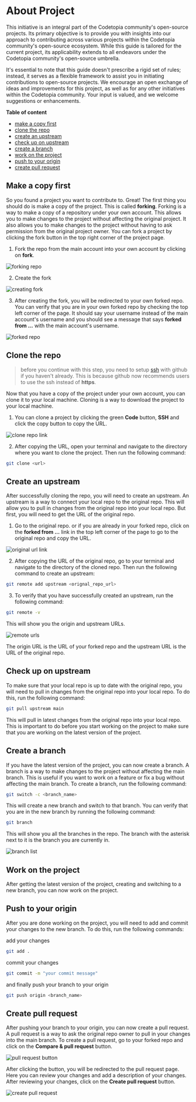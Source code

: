 # About Project

This initiative is an integral part of the Codetopia community's open-source projects. Its primary objective is to provide you with insights into our approach to contributing across various projects within the Codetopia community's open-source ecosystem. While this guide is tailored for the current project, its applicability extends to all endeavors under the Codetopia community's open-source umbrella.

It's essential to note that this guide doesn't prescribe a rigid set of rules; instead, it serves as a flexible framework to assist you in initiating contributions to open-source projects. We encourage an open exchange of ideas and improvements for this project, as well as for any other initiatives within the Codetopia community. Your input is valued, and we welcome suggestions or enhancements.

**Table of content**
- [make a copy first](#make-a-copy-first)
- [clone the repo](#clone-the-repo)
- [create an upstream](#create-an-upstream)
- [check up on upstream](#check-up-on-upstream)
- [create a branch](#create-a-branch)
- [work on the project](#work-on-the-project)
- [push to your origin](#push-to-your-origin)
- [create pull request](#create-pull-request)


## Make a copy first

So you found a project you want to contribute to. Great! The first thing you should do is make a copy of the project. This is called **forking**. Forking is a way to make a copy of a repository under your own account. This allows you to make changes to the project without affecting the original project. It also allows you to make changes to the project without having to ask permission from the original project owner. You can fork a project by clicking the fork button in the top right corner of the project page.

1. Fork the repo from the main account into your own account by clicking on **fork**.

![forking repo](/images/fork.png)

2. Create the fork

![creating fork](/images/create-fork.png)

3. After creating the fork, you will be redirected to your own forked repo. You can verify that you are in your own forked repo by checking the top left corner of the page. It should say your username instead of the main account's username and you should see a message that says **forked from ...** with the main account's username.

![forked repo](/images/forked-link.png)

## Clone the repo
> before you continue with this step, you need to setup [ssh](https://docs.github.com/en/authentication/connecting-to-github-with-ssh) with github if you haven't already. This is because github now recommends users to use the ssh instead of **https**. 

Now that you have a copy of the project under your own account, you can clone it to your local machine. Cloning is a way to download the project to your local machine.
1. You can clone a project by clicking the green **Code** button, **SSH** and click the copy button to copy the URL.

![clone repo link](/images/code-url.png)

2. After copying the URL, open your terminal and navigate to the directory where you want to clone the project. Then run the following command:

```bash
git clone <url>
```

## Create an upstream
After successfully cloning the repo, you will need to create an upstream. An upstream is a way to connect your local repo to the original repo. This will allow you to pull in changes from the original repo into your local repo. But first, you will need to get the URL of the original repo.

1. Go to the original repo. or if you are already in your forked repo, click on the **forked from ...** link in the top left corner of the page to go to the original repo and copy the URL. 

![original url link](/images/original-url-link.png)

2. After copying the URL of the original repo, go to your terminal and navigate to the directory of the cloned repo. Then run the following command to create an upstream:

```bash 
git remote add upstream <orignal_repo_url>
```

3. To verify that you have successfully created an upstream, run the following command:

```bash
git remote -v
```
This will show you the origin and upstream URLs.

![remote urls](/images/remote-list.png)

The origin URL is the URL of your forked repo and the upstream URL is the URL of the original repo.

## Check up on upstream

To make sure that your local repo is up to date with the original repo, you will need to pull in changes from the original repo into your local repo. To do this, run the following command:

```bash
git pull upstream main
```

This will pull in latest changes from the original repo into your local repo. This is important to do before you start working on the project to make sure that you are working on the latest version of the project.


## Create a branch

If you have the latest version of the project, you can now create a branch. A branch is a way to make changes to the project without affecting the main branch. This is useful if you want to work on a feature or fix a bug without affecting the main branch. To create a branch, run the following command:

```bash
git switch -c <branch_name>
```

This will create a new branch and switch to that branch. You can verify that you are in the new branch by running the following command:

```bash
git branch
```

This will show you all the branches in the repo. The branch with the asterisk next to it is the branch you are currently in.

![branch list](/images/branch-list.png)

## Work on the project

After getting the latest version of the project, creating and switching to a new branch, you can now work on the project. 

## Push to your origin

After you are done working on the project, you will need to add and commit your changes to the new branch. To do this, run the following commands:

add your changes
```bash
git add .
```

commit your changes
```bash
git commit -m "your commit message"
```

and finally push your branch to your origin

```bash
git push origin <branch_name>
```

## Create pull request

After pushing your branch to your origin, you can now create a pull request. A pull request is a way to ask the original repo owner to pull in your changes into the main branch. To create a pull request, go to your forked repo and click on the **Compare & pull request** button.

![pull request button](/images/compare-pull-request.png)

After clicking the button, you will be redirected to the pull request page. Here you can review your changes and add a description of your changes. After reviewing your changes, click on the **Create pull request** button.

![create pull request](/images/create-pull-request.png)
